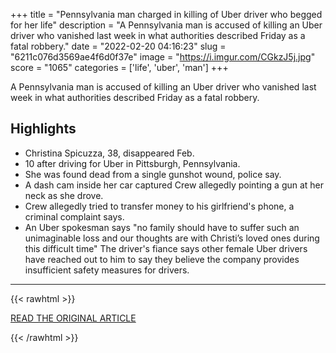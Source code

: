 +++
title = "Pennsylvania man charged in killing of Uber driver who begged for her life"
description = "A Pennsylvania man is accused of killing an Uber driver who vanished last week in what authorities described Friday as a fatal robbery."
date = "2022-02-20 04:16:23"
slug = "6211c076d3569ae4f6d0f37e"
image = "https://i.imgur.com/CGkzJ5j.jpg"
score = "1065"
categories = ['life', 'uber', 'man']
+++

A Pennsylvania man is accused of killing an Uber driver who vanished last week in what authorities described Friday as a fatal robbery.

## Highlights

- Christina Spicuzza, 38, disappeared Feb.
- 10 after driving for Uber in Pittsburgh, Pennsylvania.
- She was found dead from a single gunshot wound, police say.
- A dash cam inside her car captured Crew allegedly pointing a gun at her neck as she drove.
- Crew allegedly tried to transfer money to his girlfriend's phone, a criminal complaint says.
- An Uber spokesman says "no family should have to suffer such an unimaginable loss and our thoughts are with Christi’s loved ones during this difficult time" The driver's fiance says other female Uber drivers have reached out to him to say they believe the company provides insufficient safety measures for drivers.

---

{{< rawhtml >}}
  <p class="article-category">
    <a target="_blank" href="https://www.nbcnews.com/news/us-news/pennsylvania-man-charged-killing-uber-driver-begged-life-rcna16935">READ THE ORIGINAL ARTICLE</a>
  </p>
{{< /rawhtml >}}
